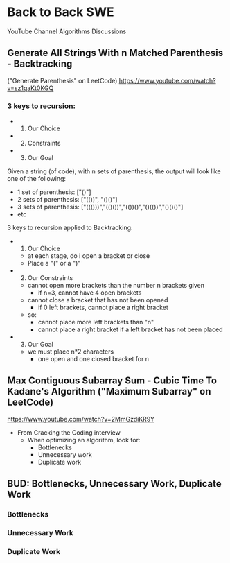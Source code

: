 # Back to Back SWE
YouTube Channel Algorithms Discussions

## Generate All Strings With n Matched Parenthesis - Backtracking
  ("Generate Parenthesis" on LeetCode)
  https://www.youtube.com/watch?v=sz1qaKt0KGQ

### 3 keys to recursion:
  - 1. Our Choice
  - 2. Constraints
  - 3. Our Goal

Given a string (of code), with n sets of parenthesis, the output will look 
like one of the following:
  - 1 set of parenthesis:  ["()"]
  - 2 sets of parenthesis: ["(())", "()()"]
  - 3 sets of parenthesis: ["((()))","(()())","(())()","()(())","()()()"]
  - etc

3 keys to recursion applied to Backtracking:
  - 1. Our Choice
    - at each stage, do i open a bracket or close
    - Place a "(" or a ")"
  - 2. Our Constraints
    - cannot open more brackets than the number n brackets given
      - if n=3, cannot have 4 open brackets
    - cannot close a bracket that has not been opened
      - if 0 left brackets, cannot place a right bracket 
    - so:
      - cannot place more left brackets than "n"
      - cannot place a right bracket if a left bracket has not been placed 
  - 3. Our Goal
      - we must place n*2 characters
        - one open and one closed bracket for n

## Max Contiguous Subarray Sum - Cubic Time To Kadane's Algorithm ("Maximum Subarray" on LeetCode)
https://www.youtube.com/watch?v=2MmGzdiKR9Y

- From Cracking the Coding interview
  - When optimizing an algorithm, look for:
    - Bottlenecks
    - Unnecessary work
    - Duplicate work

## BUD: Bottlenecks, Unnecessary Work, Duplicate Work

### Bottlenecks

### Unnecessary Work

### Duplicate Work